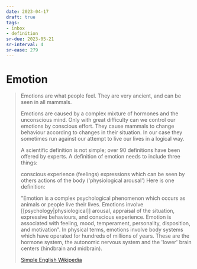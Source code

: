 ```yaml
---
date: 2023-04-17
draft: true
tags:
- inbox
- definition
sr-due: 2023-05-21
sr-interval: 4
sr-ease: 279
---
```


# Emotion

> Emotions are what people feel. They are very ancient, and can be seen in all
> mammals.
>
> Emotions are caused by a complex mixture of hormones and the unconscious mind.
> Only with great difficulty can we control our emotions by conscious effort.
> They cause mammals to change behaviour according to changes in their
> situation. In our case they sometimes run against our attempt to live our
> lives in a logical way.
>
> A scientific definition is not simple; over 90 definitions have been offered
> by experts. A definition of emotion needs to include three things:
>
> conscious experience (feelings) expressions which can be seen by others
> actions of the body ('physiological arousal') Here is one definition:
>
> "Emotion is a complex psychological phenomenon which occurs as animals or
> people live their lives. Emotions involve
> [[psychology|physiological]] arousal, appraisal of the situation,
> expressive behaviours, and conscious experience. Emotion is associated with
> feeling, mood, temperament, personality, disposition, and motivation".
> In physical terms, emotions involve body systems which have operated for
> hundreds of millions of years. These are the hormone system, the autonomic
> nervous system and the 'lower' brain centers (hindbrain and midbrain).
>
> [Simple English Wikipedia](https://simple.wikipedia.org/wiki/Emotion)
